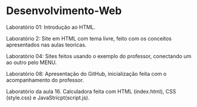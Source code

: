 # Desenvolvimento-Web
Laboratório 01:
Introdução ao HTML.

Laboratório 2: 
Site em HTML com tema livre, feito com os conceitos apresentados nas aulas teoricas.

Laboratório 04: 
Sites feitos usando o exemplo do professor, conectando um ao outro pelo MENU.

Laboratório 08: 
Apresentação do GitHub, inicialização feita com o acompanhamento do professor.

Laboratório da aula 16.
Calculadora feita com HTML (index.html), CSS (style.css) e JavaStricpt(script.js).
